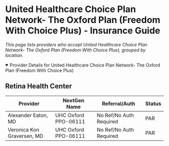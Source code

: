 # United Healthcare Choice Plan Network- The Oxford Plan (Freedom With Choice Plus) - Insurance Guide

*This page lists providers who accept United Healthcare Choice Plan Network- The Oxford Plan (Freedom With Choice Plus), grouped by location.*

<details open><summary>Provider Details for United Healthcare Choice Plan Network- The Oxford Plan (Freedom With Choice Plus)</summary>

## Retina Health Center

| Provider | NextGen Name | Referral/Auth | Status |
|----------|-------------|--------------|--------|
| Alexander Eaton, MD | UHC Oxford PPO-06111 | No Ref/No Auth Required | PAR |
| Veronica Kon Graversen, MD | UHC Oxford PPO-06111 | No Ref/No Auth Required | PAR |

</details>

